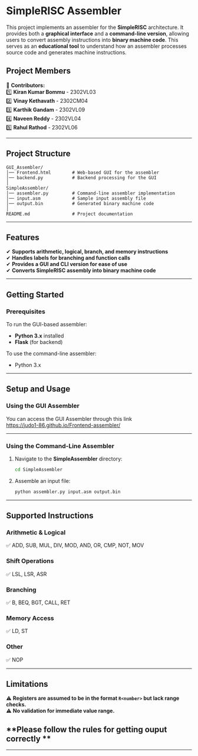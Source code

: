 # **SimpleRISC Assembler**  

This project implements an assembler for the **SimpleRISC** architecture. It provides both a **graphical interface** and a **command-line version**, allowing users to convert assembly instructions into **binary machine code**. This serves as an **educational tool** to understand how an assembler processes source code and generates machine instructions.  

## **Project Members**  

👥 **Contributors:**  
1️⃣ **Kiran Kumar Bommu** - 2302VL03  
2️⃣ **Vinay Kethavath** - 2302CM04  
3️⃣ **Karthik Gandam** - 2302VL09  
4️⃣ **Naveen Reddy** - 2302VL04  
5️⃣ **Rahul Rathod** - 2302VL06  

---

## **Project Structure**  

```
GUI_Assembler/  
│── Frontend.html        # Web-based GUI for the assembler  
│── backend.py           # Backend processing for the GUI  
│  
SimpleAssembler/  
│── assembler.py         # Command-line assembler implementation  
│── input.asm            # Sample input assembly file  
│── output.bin           # Generated binary machine code  
│  
README.md                # Project documentation  
```  

---

## **Features**  

✔ **Supports arithmetic, logical, branch, and memory instructions**  
✔ **Handles labels for branching and function calls**  
✔ **Provides a GUI and CLI version for ease of use**  
✔ **Converts SimpleRISC assembly into binary machine code**  

---

## **Getting Started**  

### **Prerequisites**  

To run the GUI-based assembler:  
- **Python 3.x** installed  
- **Flask** (for backend)  

To use the command-line assembler:  
- Python 3.x  

---

## **Setup and Usage**  

### **Using the GUI Assembler**  
You can access the GUI Assembler through this link  
https://judo1-86.github.io/Frontend-assembler/ 

---

### **Using the Command-Line Assembler**  
1. Navigate to the **SimpleAssembler** directory:  
   ```sh
   cd SimpleAssembler  
   ```  
2. Assemble an input file:  
   ```sh
   python assembler.py input.asm output.bin  
   ```  

---

## **Supported Instructions**  

### **Arithmetic & Logical**  
✅ ADD, SUB, MUL, DIV, MOD, AND, OR, CMP, NOT, MOV  

### **Shift Operations**  
✅ LSL, LSR, ASR  

### **Branching**  
✅ B, BEQ, BGT, CALL, RET  

### **Memory Access**  
✅ LD, ST  

### **Other**  
✅ NOP  

---

## **Limitations**  

⚠ **Registers are assumed to be in the format `R<number>` but lack range checks.**  
⚠ **No validation for immediate value range.**
## **Please follow the rules for getting ouput correctly **

---
